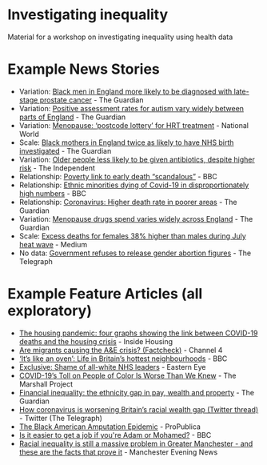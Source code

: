 # Investigating inequality

Material for a workshop on investigating inequality using health data

# Example News Stories

- Variation: [Black men in England more likely to be diagnosed with late-stage prostate cancer](https://www.theguardian.com/society/2025/jan/09/black-men-in-england-more-likely-to-be-diagnosed-with-late-stage-prostate-cancer-analysis-shows) - The Guardian
- Variation: [Positive assessment rates for autism vary widely between parts of England](https://www.theguardian.com/society/2024/oct/27/positive-assessment-rates-for-autism-vary-widely-between-parts-of-england) - The Guardian
- Variation: [Menopause: ‘postcode lottery’ for HRT treatment](https://www.nationalworld.com/health/world-menopause-day-hrt-shortages-england-women-suffer-silence-3883633) - National World
- Scale: [Black mothers in England twice as likely to have NHS birth investigated](https://www.theguardian.com/society/article/2024/jul/23/national-disgrace-black-mothers-in-england-twice-as-likely-to-have-nhs-birth-investigated) - The Guardian
- Variation: [Older people less likely to be given antibiotics, despite higher risk](https://www.independent.co.uk/news/uk/home-news/gps-academics-university-of-manchester-england-royal-college-of-gps-b2727164.html) - The Independent
- Relationship: [Poverty link to early death “scandalous”](https://www.bbc.co.uk/news/uk-52506979) - BBC
- Relationship: [Ethnic minorities dying of Covid-19 in disproportionately high numbers](https://www.bbc.co.uk/news/uk-england-62849438) - BBC
- Relationship: [Coronavirus: Higher death rate in poorer areas](https://www.theguardian.com/world/2020/apr/22/racial-inequality-in-britain-found-a-risk-factor-for-covid-19) - The Guardian
- Variation: [Menopause drugs spend varies widely across England](https://www.theguardian.com/world/2024/oct/27/positive-assessment-rates-for-autism-vary-widely-between-parts-of-england) - The Guardian
- Scale: [Excess deaths for females 38% higher than males during July heat wave](https://medium.com/@julianamani04/excess-deaths-for-females-38-higher-than-males-during-july-heat-wave-12ae1291042e) - Medium
- No data: [Government refuses to release gender abortion figures](http://www.telegraph.co.uk/health/healthnews/9916953/Government-refuses-to-release-gender-abortion-figures.html) - The Telegraph

# Example Feature Articles (all exploratory)

- [The housing pandemic: four graphs showing the link between COVID-19 deaths and the housing crisis](https://www.insidehousing.co.uk/insight/the-housing-pandemic-four-graphs-showing-the-link-between-covid-19-deaths-and-the-housing-crisis-66562) - Inside Housing
- [Are migrants causing the A&E crisis? (Factcheck)](https://www.channel4.com/news/factcheck/high-immigration-nhs-crisis) - Channel 4
- [‘It’s like an oven’: Life in Britain’s hottest neighbourhoods](https://www.bbc.co.uk/news/uk-62126463) - BBC
- [Exclusive: Shame of all-white NHS leaders](https://www.easterneye.biz/exclusive-shame-of-all-white-nhs-leaders/) - Eastern Eye
- [COVID-19’s Toll on People of Color Is Worse Than We Knew](https://www.themarshallproject.org/2020/08/21/covid-19-s-toll-on-people-of-color-is-worse-than-we-knew) - The Marshall Project
- [Financial inequality: the ethnicity gap in pay, wealth and property](https://www.theguardian.com/money/2020/jun/20/financial-inequality-the-ethnicity-gap-in-pay-wealth-and-property) - The Guardian
- [How coronavirus is worsening Britain’s racial wealth gap (Twitter thread)](https://x.com/Telegraph/status/1273601971904266244) - Twitter (The Telegraph)
- [The Black American Amputation Epidemic](https://features.propublica.org/diabetes-amputations/black-american-amputation-epidemic/) - ProPublica
- [Is it easier to get a job if you're Adam or Mohamed?](https://www.bbc.co.uk/news/uk-england-london-38751307) - BBC
- [Racial inequality is still a massive problem in Greater Manchester - and these are the facts that prove it](http://www.manchestereveningnews.co.uk/news/greater-manchester-news/racial-inequality-manchester-hard-facts-12730531) - Manchester Evening News
